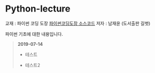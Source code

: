 # Python-lecture 

교재 : 파이썬 코딩 도장 [파이썬코딩도장 소스코드](https://github.com/namjaeyoon/python.dojang)
저자 : 남재윤 (도서출판 길벗)

파이썬 기초에 대한 내용입니다. 

 > **2019-07-14**
 > - 테스트 
 > + 테스트2
